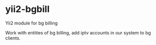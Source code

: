 # yii2-bgbill
Yii2 module for bg billing

Work with entities of bg billing, add iptv accounts in our system to bg clients.

